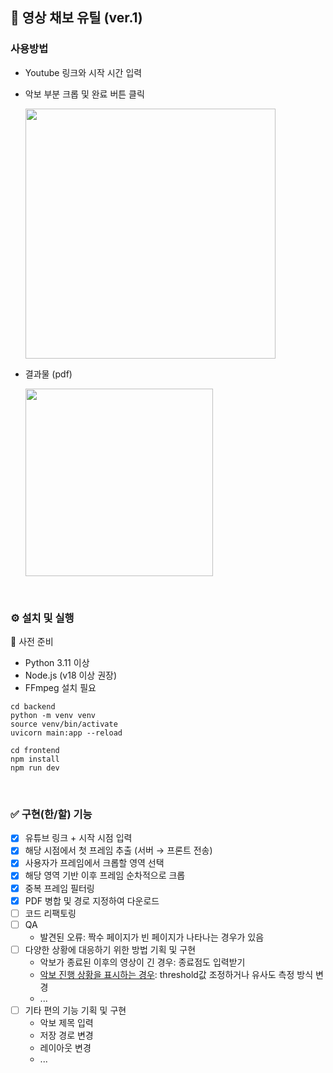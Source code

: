 ## 🎼 영상 채보 유틸 (ver.1)
### 사용방법
- Youtube 링크와 시작 시간 입력
- 악보 부분 크롭 및 완료 버튼 클릭

  <img src="https://github.com/user-attachments/assets/2888dd22-2160-467f-9ab7-7f70f196cc50" width=400>

- 결과물 (pdf)

  <img src="https://github.com/user-attachments/assets/f7e219c9-ccbc-4822-8667-892288c10abc" width=300>

<br>

### ⚙️ 설치 및 실행
🔧 사전 준비
- Python 3.11 이상
- Node.js (v18 이상 권장)
- FFmpeg 설치 필요

```
cd backend
python -m venv venv
source venv/bin/activate
uvicorn main:app --reload
```

```
cd frontend
npm install
npm run dev
```
<br>

### ✅ 구현(한/할) 기능
- [x] 유튜브 링크 + 시작 시점 입력
- [x] 해당 시점에서 첫 프레임 추출 (서버 → 프론트 전송)
- [x] 사용자가 프레임에서 크롭할 영역 선택
- [x] 해당 영역 기반 이후 프레임 순차적으로 크롭
- [x] 중복 프레임 필터링
- [x] PDF 병합 및 경로 지정하여 다운로드
- [ ] 코드 리팩토링
- [ ] QA
  - 발견된 오류: 짝수 페이지가 빈 페이지가 나타나는 경우가 있음
- [ ] 다양한 상황에 대응하기 위한 방법 기획 및 구현
  - 악보가 종료된 이후의 영상이 긴 경우: 종료점도 입력받기
  - [악보 진행 상황을 표시하는 경우](https://www.youtube.com/watch?v=X5ZcATGYoyo): threshold값 조정하거나 유사도 측정 방식 변경
  - ...
- [ ] 기타 편의 기능 기획 및 구현
  - 악보 제목 입력
  - 저장 경로 변경
  - 레이아웃 변경
  - ...
